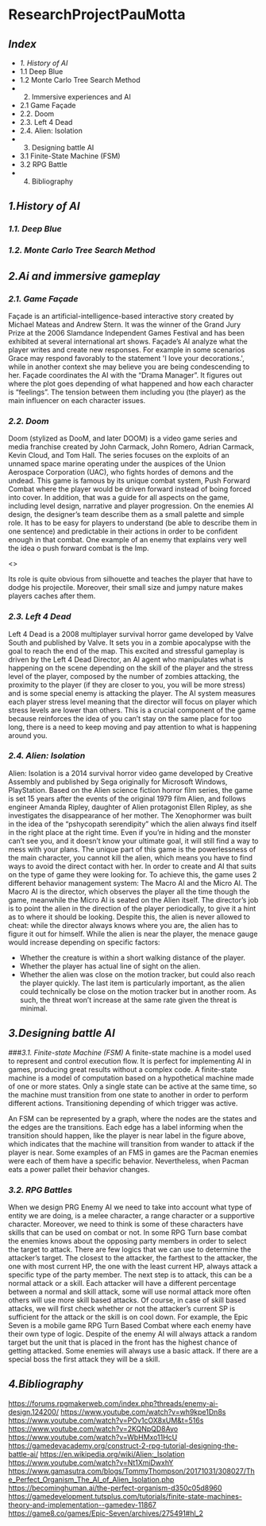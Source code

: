 # ResearchProjectPauMotta

## _Index_
- _1.	History of AI_
- 1.1 Deep Blue
- 1.2 Monte Carlo Tree Search Method
- 2.	Immersive experiences and AI
- 2.1	Game Façade
- 2.2. Doom
- 2.3. Left 4 Dead
- 2.4. Alien: Isolation
- 3.	Designing battle AI
- 3.1 Finite-State Machine (FSM)
- 3.2 RPG Battle
- 4.	Bibliography

## _1.History of AI_

### _1.1. Deep Blue_

### _1.2. Monte Carlo Tree Search Method_


## _2.Ai and immersive gameplay_

### _2.1. Game Façade_

Façade is an artificial-intelligence-based interactive story created by Michael Mateas and Andrew Stern. It was the winner of the Grand Jury Prize at the 2006 Slamdance Independent Games Festival and has been exhibited at several international art shows. 
Façade’s AI analyze what the player writes and create new responses. For example in some scenarios Grace may respond favorably to the statement 'I love your decorations.', while in another context she may believe you are being condescending to her. 
Façade coordinates the AI with the “Drama Manager”. It figures out where the plot goes depending of what happened and how each character is “feelings”. The tension between them including you (the player) as the main influencer on each character issues.


### _2.2. Doom_

Doom (stylized as DooM, and later DOOM) is a video game series and media franchise created by John Carmack, John Romero, Adrian Carmack, Kevin Cloud, and Tom Hall. The series focuses on the exploits of an unnamed space marine operating under the auspices of the Union Aerospace Corporation (UAC), who fights hordes of demons and the undead.
This game is famous by its unique combat system, Push Forward Combat where the player would be driven forward instead of boing forced into cover. In addition, that was a guide for all aspects on the game, including level design, narrative and player progression. 
On the enemies AI design, the designer’s team describe them as a small palette and simple role. It has to be easy for players to understand (be able to describe them in one sentence) and predictable in their actions in order to be confident enough in that combat.
One example of an enemy that explains very well the idea o push forward combat is the Imp.

<<Imp>>

Its role is quite obvious from silhouette and teaches the player that have to dodge his projectile. Moreover, their small size and jumpy nature makes players caches after them.

### _2.3. Left 4 Dead_

Left 4 Dead is a 2008 multiplayer survival horror game developed by Valve South and published by Valve. It sets you in a zombie apocalypse with the goal to reach the end of the map.
This excited and stressful gameplay is driven by the Left 4 Dead Director, an AI agent who manipulates what is happening on the scene depending on the skill of the player and the stress level of the player, composed by the number of zombies attacking, the proximity to the player (if they are closer to you, you will be more stress) and is some special enemy is attacking the player. The AI system measures each player stress level meaning that the director will focus on player which stress levels are lower than others.
This is a crucial component of the game because reinforces the idea of you can’t stay on the same place for too long, there is a need to keep moving and pay attention to what is happening around you.

### _2.4. Alien: Isolation_

Alien: Isolation is a 2014 survival horror video game developed by Creative Assembly and published by Sega originally for Microsoft Windows, PlayStation. Based on the Alien science fiction horror film series, the game is set 15 years after the events of the original 1979 film Alien, and follows engineer Amanda Ripley, daughter of Alien protagonist Ellen Ripley, as she investigates the disappearance of her mother.
The Xenophormer was built in the idea of the “pshycopath serendipity” which the alien always find itself in the right place at the right time. Even if you’re in hiding and the monster can’t see you, and it doesn’t know your ultimate goal, it will still find a way to mess with your plans. 
The unique part of this game is the powerlessness of the main character, you cannot kill the alien, which means you have to find ways to avoid the direct contact with her.
In order to create and AI that suits on the type of game they were looking for. To achieve this, the game uses 2 different behavior management system: The Macro AI and the Micro AI. The Macro AI is the director, which observes the player all the time though the game, meanwhile the Micro AI is seated on the Alien itself. The director’s job is to point the alien in the direction of the player periodically, to give it a hint as to where it should be looking. Despite this, the alien is never allowed to cheat: while the director always knows where you are, the alien has to figure it out for himself. 
While the alien is near the player, the menace gauge would increase depending on specific factors:
-	Whether the creature is within a short walking distance of the player.
-	Whether the player has actual line of sight on the alien.
-	Whether the alien was close on the motion tracker, but could also reach the player quickly.
The last item is particularly important, as the alien could technically be close on the motion tracker but in another room. As such, the threat won’t increase at the same rate given the threat is minimal.


## _3.Designing battle AI_

###_3.1. Finite-state Machine (FSM)_
A finite-state machine is a model used to represent and control execution flow. It is perfect for implementing AI in games, producing great results without a complex code.
A finite-state machine is a model of computation based on a hypothetical machine made of one or more states. Only a single state can be active at the same time, so the machine must transition from one state to another in order to perform different actions. Transitioning depending of which trigger was active.
 
An FSM can be represented by a graph, where the nodes are the states and the edges are the transitions. Each edge has a label informing when the transition should happen, like the player is near label in the figure above, which indicates that the machine will transition from wander to attack if the player is near.
Some examples of an FMS in games are the Pacman enemies were each of them have a specific behavior. Nevertheless, when Pacman eats a power pallet their behavior changes. 

### _3.2. RPG Battles_

When we design PRG Enemy AI we need to take into account what type of entity we are doing, is a melee character, a range character or a supportive character. Moreover, we need to think is some of these characters have skills that can be used on combat or not. 
In some RPG Turn base combat the enemies knows about the opposing party members in order to select the target to attack. There are few logics that we can use to determine the attacker’s target. The closest to the attacker, the farthest to the attacker, the one with most current HP, the one with the least current HP, always attack a specific type of the party member.
The next step is to attack, this can be a normal attack or a skill. Each attacker will have a different percentage between a normal and skill attack, some will use normal attack more often others will use more skill based attacks. Of course, in case of skill based attacks, we will first check whether or not the attacker’s current SP is sufficient for the attack or the skill is on cool down.
For example, the Epic Seven is a mobile game RPG Turn Based Combat where each enemy have their own type of logic. Despite of the enemy AI will always attack a random target but the unit that is placed in the front has the highest chance of getting attacked. Some enemies will always use a basic attack. If there are a special boss the first attack they will be a skill.


## _4.Bibliography_

https://forums.rpgmakerweb.com/index.php?threads/enemy-ai-design.124200/
https://www.youtube.com/watch?v=wh9kpe1Dn8s
https://www.youtube.com/watch?v=POv1cOX8xUM&t=516s
https://www.youtube.com/watch?v=2KQNpQD8Ayo
https://www.youtube.com/watch?v=WbHMxo11HcU
https://gamedevacademy.org/construct-2-rpg-tutorial-designing-the-battle-ai/
https://en.wikipedia.org/wiki/Alien:_Isolation
https://www.youtube.com/watch?v=Nt1XmiDwxhY
https://www.gamasutra.com/blogs/TommyThompson/20171031/308027/The_Perfect_Organism_The_AI_of_Alien_Isolation.php
https://becominghuman.ai/the-perfect-organism-d350c05d8960
https://gamedevelopment.tutsplus.com/tutorials/finite-state-machines-theory-and-implementation--gamedev-11867
https://game8.co/games/Epic-Seven/archives/275491#hl_2
